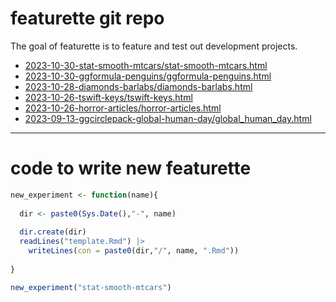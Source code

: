 
<!-- README.md is generated from README.Rmd. Please edit that file -->

# featurette git repo

<!-- badges: start -->

<!-- badges: end -->

The goal of featurette is to feature and test out development projects.

  - [2023-10-30-stat-smooth-mtcars/stat-smooth-mtcars.html](https://evamaerey.github.io/featurette/2023-10-30-stat-smooth-mtcars/stat-smooth-mtcars.html)
  - [2023-10-30-ggformula-penguins/ggformula-penguins.html](https://evamaerey.github.io/featurette/2023-10-30-ggformula-penguins/ggformula-penguins.html)
  - [2023-10-28-diamonds-barlabs/diamonds-barlabs.html](https://evamaerey.github.io/featurette/2023-10-28-diamonds-barlabs/diamonds-barlabs.html)
  - [2023-10-26-tswift-keys/tswift-keys.html](https://evamaerey.github.io/featurette/2023-10-26-tswift-keys/tswift-keys.html)
  - [2023-10-26-horror-articles/horror-articles.html](https://evamaerey.github.io/featurette/2023-10-26-horror-articles/horror-articles.html)
  - [2023-09-13-ggcirclepack-global-human-day/global\_human\_day.html](https://evamaerey.github.io/featurette/2023-09-13-ggcirclepack-global-human-day/global_human_day.html)

-----

# code to write new featurette

``` r
new_experiment <- function(name){
  
  dir <- paste0(Sys.Date(),"-", name)
  
  dir.create(dir)
  readLines("template.Rmd") |>
    writeLines(con = paste0(dir,"/", name, ".Rmd"))
  
} 

new_experiment("stat-smooth-mtcars")
```
